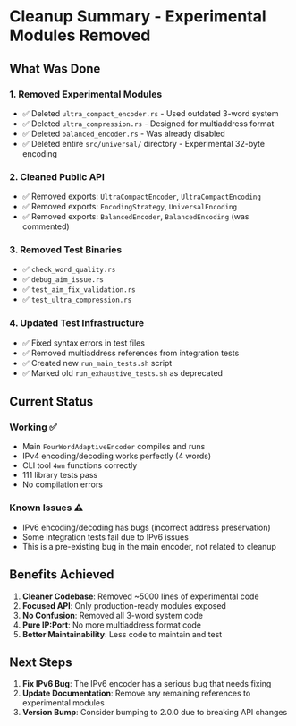 # Cleanup Summary - Experimental Modules Removed

## What Was Done

### 1. Removed Experimental Modules
- ✅ Deleted `ultra_compact_encoder.rs` - Used outdated 3-word system
- ✅ Deleted `ultra_compression.rs` - Designed for multiaddress format  
- ✅ Deleted `balanced_encoder.rs` - Was already disabled
- ✅ Deleted entire `src/universal/` directory - Experimental 32-byte encoding

### 2. Cleaned Public API
- ✅ Removed exports: `UltraCompactEncoder`, `UltraCompactEncoding`
- ✅ Removed exports: `EncodingStrategy`, `UniversalEncoding`
- ✅ Removed exports: `BalancedEncoder`, `BalancedEncoding` (was commented)

### 3. Removed Test Binaries
- ✅ `check_word_quality.rs`
- ✅ `debug_aim_issue.rs`
- ✅ `test_aim_fix_validation.rs`
- ✅ `test_ultra_compression.rs`

### 4. Updated Test Infrastructure
- ✅ Fixed syntax errors in test files
- ✅ Removed multiaddress references from integration tests
- ✅ Created new `run_main_tests.sh` script
- ✅ Marked old `run_exhaustive_tests.sh` as deprecated

## Current Status

### Working ✅
- Main `FourWordAdaptiveEncoder` compiles and runs
- IPv4 encoding/decoding works perfectly (4 words)
- CLI tool `4wn` functions correctly
- 111 library tests pass
- No compilation errors

### Known Issues ⚠️
- IPv6 encoding/decoding has bugs (incorrect address preservation)
- Some integration tests fail due to IPv6 issues
- This is a pre-existing bug in the main encoder, not related to cleanup

## Benefits Achieved

1. **Cleaner Codebase**: Removed ~5000 lines of experimental code
2. **Focused API**: Only production-ready modules exposed
3. **No Confusion**: Removed all 3-word system code
4. **Pure IP:Port**: No more multiaddress format code
5. **Better Maintainability**: Less code to maintain and test

## Next Steps

1. **Fix IPv6 Bug**: The IPv6 encoder has a serious bug that needs fixing
2. **Update Documentation**: Remove any remaining references to experimental modules
3. **Version Bump**: Consider bumping to 2.0.0 due to breaking API changes